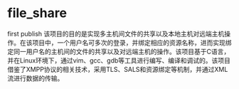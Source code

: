 file_share
==========

first publish
该项目的目的是实现多主机间文件的共享以及本地主机对远端主机操作。在该项目中，一个用户名可多次的登录，并绑定相应的资源名称，进而实现绑定同一用户名的主机间的文件的共享以及对远端主机的操作。该项目基于C语言，并在Linux环境下，通过vim、gcc、gdb等工具进行编写、编译和调试的。该项目借鉴了XMPP协议的相关技术，采用TLS、SALS和资源绑定等机制，并通过XML流进行数据的传输。
